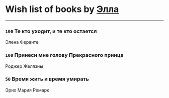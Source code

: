 # Wish list of books by [Элла](https://www.facebook.com/app_scoped_user_id/1002037069862545/)
---

### `100` Те кто уходит, и те кто остается
Элена Феранте

### `100` Принеси мне голову Прекрасного принца
Роджер Желязны

### `50` Время жить и время умирать
Эрих Мария Ремарк


